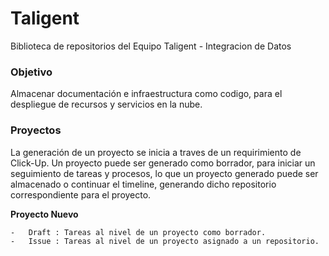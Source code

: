 # Taligent

Biblioteca de repositorios del Equipo Taligent - Integracion de Datos

### Objetivo

Almacenar documentación e infraestructura como codigo, para el despliegue de recursos y servicios en la nube.

### Proyectos

La generación de un proyecto se inicia a traves de un requirimiento de Click-Up. 
Un proyecto puede ser generado como borrador, para iniciar un seguimiento de tareas y procesos, lo que un proyecto generado puede ser almacenado o continuar el timeline, generando dicho repositorio correspondiente para el proyecto.

**__Proyecto Nuevo__**

    -   Draft : Tareas al nivel de un proyecto como borrador.
    -   Issue : Tareas al nivel de un proyecto asignado a un repositorio.
